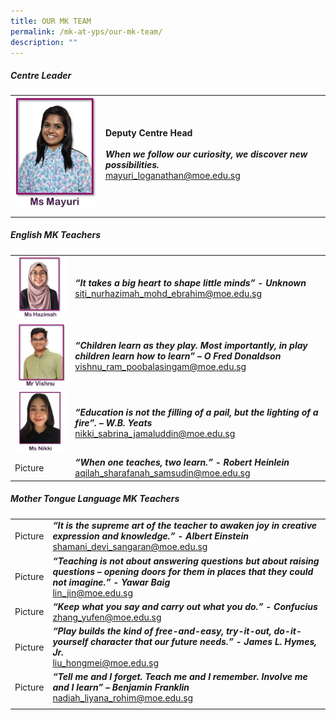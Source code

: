 ```yaml
---
title: OUR MK TEAM
permalink: /mk-at-yps/our-mk-team/
description: ""
---
```

##### **Centre Leader**

| | |
| -------- | -------- |
| ![](/images/MK%20YPS/Our%20MK%20Staff/MK_Staff_Mayuri.jpg) | **Deputy Centre Head**<br><br>***When we follow our curiosity, we discover new possibilities.*** <br>[mayuri_loganathan@moe.edu.sg](mailto:mayuri_loganathan@moe.edu.sg) |
| | |

##### **English MK Teachers**

| | |
| -------- | -------- |
| ![](/images/MK%20YPS/Our%20MK%20Staff/MK_Staff_Hamizah.jpg) | ***“It takes a big heart to shape little minds” - Unknown*** <br>[siti_nurhazimah_mohd_ebrahim@moe.edu.sg](mailto:siti_nurhazimah_mohd_ebrahim@moe.edu.sg) |
| ![](/images/MK%20YPS/Our%20MK%20Staff/MK_Staff_Vishnu.jpg) | ***“Children learn as they play. Most importantly, in play children learn how to learn” – O Fred Donaldson*** <br>[vishnu_ram_poobalasingam@moe.edu.sg](mailto:vishnu_ram_poobalasingam@moe.edu.sg) |
| ![](/images/MK%20YPS/Our%20MK%20Staff/MK_Staff_Nikki.jpg) | ***“Education is not the filling of a pail, but the lighting of a fire”. – W.B. Yeats*** <br>[nikki_sabrina_jamaluddin@moe.edu.sg](mailto:nikki_sabrina_jamaluddin@moe.edu.sg) |
| Picture | ***“When one teaches, two learn.” - Robert Heinlein*** <br>[aqilah_sharafanah_samsudin@moe.edu.sg](mailto:aqilah_sharafanah_samsudin@moe.edu.sg) |

##### **Mother Tongue Language MK Teachers**

| | |
| -------- | -------- |
| Picture | ***“It is the supreme art of the teacher to awaken joy in creative expression and knowledge.” - Albert Einstein*** <br>[shamani_devi_sangaran@moe.edu.sg](mailto:shamani_devi_sangaran@moe.edu.sg) |
| Picture | ***“Teaching is not about answering questions but about raising questions – opening doors for them in places that they could not imagine.” - Yawar Baig*** <br>[lin_jin@moe.edu.sg](mailto:lin_jin@moe.edu.sg) |
| Picture | ***“Keep what you say and carry out what you do.”  - Confucius*** <br>[zhang_yufen@moe.edu.sg](mailto:zhang_yufen@moe.edu.sg) |
| Picture | ***“Play builds the kind of free-and-easy, try-it-out, do-it-yourself character that our future needs.” - James L. Hymes, Jr.*** <br>[liu_hongmei@moe.edu.sg](mailto:liu_hongmei@moe.edu.sg) |
| Picture | ***“Tell me and I forget. Teach me and I remember. Involve me and I learn” – Benjamin Franklin*** <br>[nadiah_liyana_rohim@moe.edu.sg](mailto:nadiah_liyana_rohim@moe.edu.sg) |
| | |